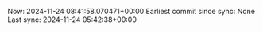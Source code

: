 Now: 2024-11-24 08:41:58.070471+00:00 Earliest commit since sync: None Last sync: 2024-11-24 05:42:38+00:00
